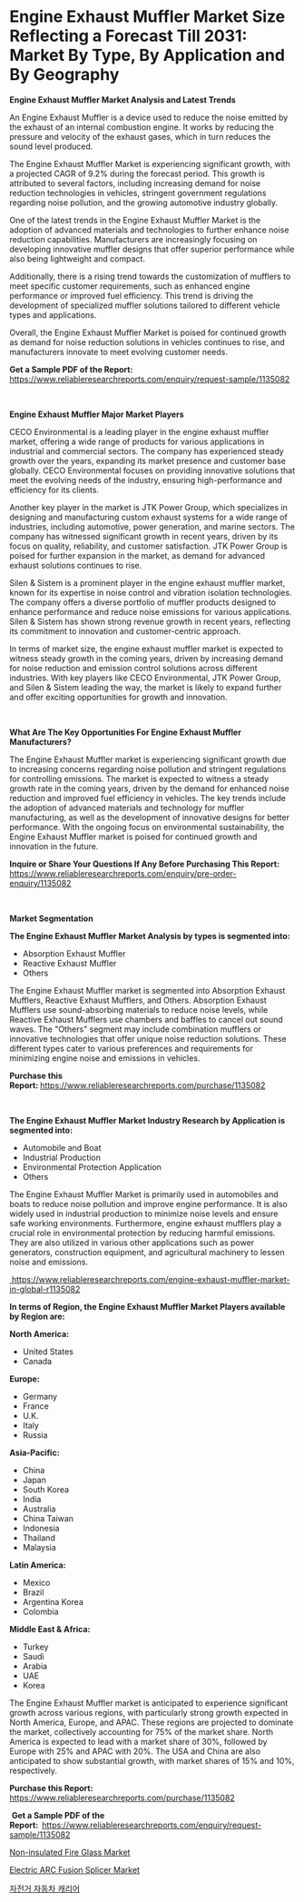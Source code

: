 <p><h1>Engine Exhaust Muffler Market Size Reflecting a Forecast Till 2031: Market By Type, By Application and By Geography</h1></p><p><strong>Engine Exhaust Muffler Market Analysis and Latest Trends</strong></p>
<p><p>An Engine Exhaust Muffler is a device used to reduce the noise emitted by the exhaust of an internal combustion engine. It works by reducing the pressure and velocity of the exhaust gases, which in turn reduces the sound level produced.</p><p>The Engine Exhaust Muffler Market is experiencing significant growth, with a projected CAGR of 9.2% during the forecast period. This growth is attributed to several factors, including increasing demand for noise reduction technologies in vehicles, stringent government regulations regarding noise pollution, and the growing automotive industry globally.</p><p>One of the latest trends in the Engine Exhaust Muffler Market is the adoption of advanced materials and technologies to further enhance noise reduction capabilities. Manufacturers are increasingly focusing on developing innovative muffler designs that offer superior performance while also being lightweight and compact.</p><p>Additionally, there is a rising trend towards the customization of mufflers to meet specific customer requirements, such as enhanced engine performance or improved fuel efficiency. This trend is driving the development of specialized muffler solutions tailored to different vehicle types and applications.</p><p>Overall, the Engine Exhaust Muffler Market is poised for continued growth as demand for noise reduction solutions in vehicles continues to rise, and manufacturers innovate to meet evolving customer needs.</p></p>
<p><strong>Get a Sample PDF of the Report:&nbsp;</strong> <a href="https://www.reliableresearchreports.com/enquiry/request-sample/1135082">https://www.reliableresearchreports.com/enquiry/request-sample/1135082</a></p>
<p>&nbsp;</p>
<p><strong>Engine Exhaust Muffler Major Market Players</strong></p>
<p><p>CECO Environmental is a leading player in the engine exhaust muffler market, offering a wide range of products for various applications in industrial and commercial sectors. The company has experienced steady growth over the years, expanding its market presence and customer base globally. CECO Environmental focuses on providing innovative solutions that meet the evolving needs of the industry, ensuring high-performance and efficiency for its clients.</p><p>Another key player in the market is JTK Power Group, which specializes in designing and manufacturing custom exhaust systems for a wide range of industries, including automotive, power generation, and marine sectors. The company has witnessed significant growth in recent years, driven by its focus on quality, reliability, and customer satisfaction. JTK Power Group is poised for further expansion in the market, as demand for advanced exhaust solutions continues to rise.</p><p>Silen & Sistem is a prominent player in the engine exhaust muffler market, known for its expertise in noise control and vibration isolation technologies. The company offers a diverse portfolio of muffler products designed to enhance performance and reduce noise emissions for various applications. Silen & Sistem has shown strong revenue growth in recent years, reflecting its commitment to innovation and customer-centric approach.</p><p>In terms of market size, the engine exhaust muffler market is expected to witness steady growth in the coming years, driven by increasing demand for noise reduction and emission control solutions across different industries. With key players like CECO Environmental, JTK Power Group, and Silen & Sistem leading the way, the market is likely to expand further and offer exciting opportunities for growth and innovation.</p></p>
<p>&nbsp;</p>
<p><strong>What Are The Key Opportunities For Engine Exhaust Muffler Manufacturers?</strong></p>
<p><p>The Engine Exhaust Muffler market is experiencing significant growth due to increasing concerns regarding noise pollution and stringent regulations for controlling emissions. The market is expected to witness a steady growth rate in the coming years, driven by the demand for enhanced noise reduction and improved fuel efficiency in vehicles. The key trends include the adoption of advanced materials and technology for muffler manufacturing, as well as the development of innovative designs for better performance. With the ongoing focus on environmental sustainability, the Engine Exhaust Muffler market is poised for continued growth and innovation in the future.</p></p>
<p><strong>Inquire or Share Your Questions If Any Before Purchasing This Report:</strong> <a href="https://www.reliableresearchreports.com/enquiry/pre-order-enquiry/1135082">https://www.reliableresearchreports.com/enquiry/pre-order-enquiry/1135082</a></p>
<p>&nbsp;</p>
<p><strong>Market Segmentation</strong></p>
<p><strong>The Engine Exhaust Muffler Market Analysis by types is segmented into:</strong></p>
<p><ul><li>Absorption Exhaust Muffler</li><li>Reactive Exhaust Muffler</li><li>Others</li></ul></p>
<p><p>The Engine Exhaust Muffler market is segmented into Absorption Exhaust Mufflers, Reactive Exhaust Mufflers, and Others. Absorption Exhaust Mufflers use sound-absorbing materials to reduce noise levels, while Reactive Exhaust Mufflers use chambers and baffles to cancel out sound waves. The "Others" segment may include combination mufflers or innovative technologies that offer unique noise reduction solutions. These different types cater to various preferences and requirements for minimizing engine noise and emissions in vehicles.</p></p>
<p><strong>Purchase this Report:&nbsp;</strong><a href="https://www.reliableresearchreports.com/purchase/1135082">https://www.reliableresearchreports.com/purchase/1135082</a></p>
<p>&nbsp;</p>
<p><strong>The Engine Exhaust Muffler Market Industry Research by Application is segmented into:</strong></p>
<p><ul><li>Automobile and Boat</li><li>Industrial Production</li><li>Environmental Protection Application</li><li>Others</li></ul></p>
<p><p>The Engine Exhaust Muffler Market is primarily used in automobiles and boats to reduce noise pollution and improve engine performance. It is also widely used in industrial production to minimize noise levels and ensure safe working environments. Furthermore, engine exhaust mufflers play a crucial role in environmental protection by reducing harmful emissions. They are also utilized in various other applications such as power generators, construction equipment, and agricultural machinery to lessen noise and emissions.</p></p>
<p><a href="https://www.reliableresearchreports.com/engine-exhaust-muffler-market-in-global-r1135082">&nbsp;https://www.reliableresearchreports.com/engine-exhaust-muffler-market-in-global-r1135082</a></p>
<p><strong>In terms of Region, the Engine Exhaust Muffler Market Players available by Region are:</strong></p>
<p>
    <p> <strong> North America: </strong>
        <ul>
            <li>United States</li>
            <li>Canada</li>
        </ul>
        </p> 
    <p> <strong> Europe: </strong>
        <ul>
            <li>Germany</li>
            <li>France</li>
            <li>U.K.</li>
            <li>Italy</li>
            <li>Russia</li>
        </ul>
        </p> 
    <p> <strong> Asia-Pacific: </strong>
        <ul>
            <li>China</li>
            <li>Japan</li>
            <li>South Korea</li>
            <li>India</li>
            <li>Australia</li>
            <li>China Taiwan</li>
            <li>Indonesia</li>
            <li>Thailand</li>
            <li>Malaysia</li>
        </ul>
        </p> 
    <p> <strong> Latin America: </strong>
        <ul>
            <li>Mexico</li>
            <li>Brazil</li>
            <li>Argentina Korea</li>
            <li>Colombia</li>
        </ul>
        </p> 
    <p> <strong> Middle East & Africa: </strong>
        <ul>
            <li>Turkey</li>
            <li>Saudi</li>
            <li>Arabia</li>
            <li>UAE</li>
            <li>Korea</li>
        </ul>
    </p>
    </p>
<p><p>The Engine Exhaust Muffler market is anticipated to experience significant growth across various regions, with particularly strong growth expected in North America, Europe, and APAC. These regions are projected to dominate the market, collectively accounting for 75% of the market share. North America is expected to lead with a market share of 30%, followed by Europe with 25% and APAC with 20%. The USA and China are also anticipated to show substantial growth, with market shares of 15% and 10%, respectively.</p></p>
<p><strong>Purchase this Report: </strong><a href="https://www.reliableresearchreports.com/purchase/1135082">https://www.reliableresearchreports.com/purchase/1135082</a></p>
<p>&nbsp;<strong>Get a Sample PDF of the Report:&nbsp;&nbsp;</strong><a href="https://www.reliableresearchreports.com/enquiry/request-sample/1135082">https://www.reliableresearchreports.com/enquiry/request-sample/1135082</a></p>
<p><strong></strong></p>
<p><p><a href="https://www.linkedin.com/pulse/non-insulated-fire-glass-market-research-report-reveals-latest-vbdpe?trackingId=v2grid8%2BXRdVrlvIKvLdPA%3D%3D">Non-insulated Fire Glass Market</a></p><p><a href="https://www.linkedin.com/pulse/electric-arc-fusion-splicer-market-size-cagr-trends-2024-2030-zsvpe?trackingId=QXRNg0Tu9FZeUCxhFMi0iA%3D%3D">Electric ARC Fusion Splicer Market</a></p><p><a href="https://github.com/laholand/Market-Research-Report-List-3/blob/main/550532627662.md">자전거 자동차 캐리어</a></p></p>